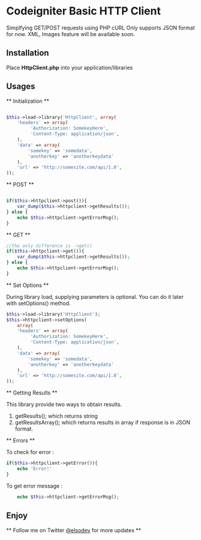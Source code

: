 Codeigniter Basic HTTP Client
=============================
Simplfying GET/POST requests using PHP cURL
Only supports JSON format for now. XML, Images feature will be available soon.

## Installation

Place **HttpClient.php** into your application/libraries

## Usages

** Initialization **

```php

$this->load->library('HttpClient', array(
	'headers' => array(
		 'Authorization: SomekeyHere',
         'Content-Type: application/json',
	),
	'data' => array(
		'somekey' => 'somedata',
		'anotherkey' => 'anotherkeydata'
	),
	'url' => 'http://somesite.com/api/1.0',
));

```

** POST **

```php

if($this->httpclient->post()){
	var_dump($this->httpclient->getResults());
} else {
	echo $this->httpclient->getErrorMsg();
}

```

** GET **

```php
//the only difference is ->get()
if($this->httpclient->get()){
	var_dump($this->httpclient->getResults());
} else {
	echo $this->httpclient->getErrorMsg();
}

```

** Set Options **

During library load, supplying parameters is optional. You can do it later with setOptions() method.

```php
$this->load->library('HttpClient');
$this->httpclient->setOptions(
	array(
	'headers' => array(
		 'Authorization: SomekeyHere',
         'Content-Type: application/json',
	),
	'data' => array(
		'somekey' => 'somedata',
		'anotherkey' => 'anotherkeydata'
	),
	'url' => 'http://somesite.com/api/1.0',
));
```

** Getting Results **

This library provide two ways to obtain results.

1. getResults(); which returns string
2. getResultsArray(); which returns results in array if response is in JSON format.

** Errors **

To check for error :

```php
if($this->httpclient->getError()){
	echo 'Error!'
}
```

To get error message :

```php
	echo $this->httpclient->getErrorMsg();
```

## Enjoy
** Follow me on Twitter [@elsodev](http://twitter.com/elsodev) for more updates **
